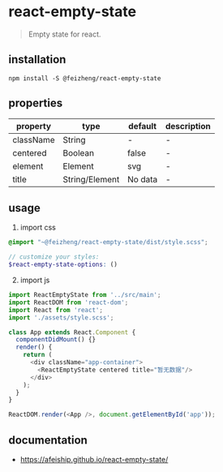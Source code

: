 # react-empty-state
> Empty state for react.

## installation
```shell
npm install -S @feizheng/react-empty-state
```
## properties
| property  | type           | default | description |
| --------- | -------------- | ------- | ----------- |
| className | String         | -       | -           |
| centered  | Boolean        | false   | -           |
| element   | Element        | svg     | -           |
| title     | String/Element | No data | -           |

## usage
1. import css
  ```scss
  @import "~@feizheng/react-empty-state/dist/style.scss";

  // customize your styles:
  $react-empty-state-options: ()
  ```
2. import js
  ```js
  import ReactEmptyState from '../src/main';
  import ReactDOM from 'react-dom';
  import React from 'react';
  import './assets/style.scss';

  class App extends React.Component {
    componentDidMount() {}
    render() {
      return (
        <div className="app-container">
          <ReactEmptyState centered title="暂无数据"/>
        </div>
      );
    }
  }

  ReactDOM.render(<App />, document.getElementById('app'));
  ```

## documentation
- https://afeiship.github.io/react-empty-state/
